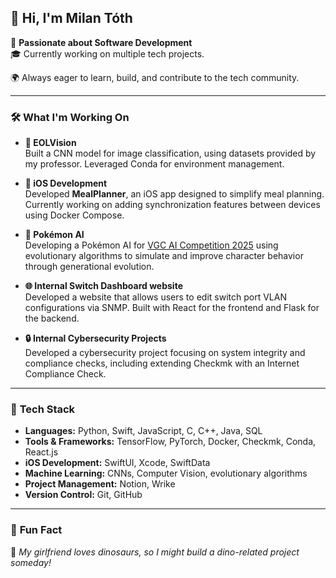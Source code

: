 ## 👋 Hi, I'm Milan Tóth

🚀 **Passionate about Software Development**  
🎓 Currently working on multiple tech projects.

🌍 Always eager to learn, build, and contribute to the tech community.

---

### 🛠️ **What I'm Working On**

- **📸 EOLVision**  
  Built a CNN model for image classification, using datasets provided by my professor. Leveraged Conda for environment management.

- **🍏 iOS Development**  
  Developed **MealPlanner**, an iOS app designed to simplify meal planning. Currently working on adding synchronization features between devices using Docker Compose.

- **🐉 Pokémon AI**  
  Developing a Pokémon AI for [VGC AI Competition 2025](https://gitlab.com/DracoStriker/pokemon-vgc-engine) using evolutionary algorithms to simulate and improve character behavior through generational evolution.

- **🌐 Internal Switch Dashboard website**  
  Developed a website that allows users to edit switch port VLAN configurations via SNMP. Built with React for the frontend and Flask for the backend.

- **🔒 Internal Cybersecurity Projects**  
  Developed a cybersecurity project focusing on system integrity and compliance checks, including extending Checkmk with an Internet Compliance Check.

---

### 🧰 **Tech Stack**

- **Languages:** Python, Swift, JavaScript, C, C++, Java, SQL  
- **Tools & Frameworks:** TensorFlow, PyTorch, Docker, Checkmk, Conda, React.js  
- **iOS Development:** SwiftUI, Xcode, SwiftData  
- **Machine Learning:** CNNs, Computer Vision, evolutionary algorithms  
- **Project Management:** Notion, Wrike  
- **Version Control:** Git, GitHub  

---

### 🎉 **Fun Fact**
🦖 *My girlfriend loves dinosaurs, so I might build a dino-related project someday!*

